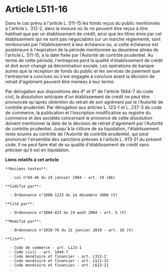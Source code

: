 # Article L511-16

Dans le cas prévu à l'article L. 511-15 les fonds reçus du public mentionnés à l'article L. 312-2, dans la mesure où ils ne
peuvent être reçus à titre habituel que par un établissement de crédit, ainsi que les titres émis par cet établissement qui
ne sont pas négociables sur un marché réglementé, sont remboursés par l'établissement à leur échéance ou, si cette échéance
est postérieure à l'expiration de la période mentionnée au deuxième alinéa de l'article L. 511-15, à la date fixée par
l'Autorité de contrôle prudentiel. Au terme de cette période, l'entreprise perd la qualité d'établissement de crédit et doit
avoir changé sa dénomination sociale. Les opérations de banque autres que la réception de fonds du public et les services de
paiement que l'entreprise a conclues ou s'est engagée à conclure avant la décision de retrait d'agrément peuvent être menées
à leur terme. 

Par dérogation aux dispositions des 4° et 5° de l'article 1844-7 du code civil, la dissolution anticipée d'un établissement
de crédit ne peut être prononcée qu'après obtention du retrait de son agrément par le l'Autorité de contrôle prudentiel. Par
dérogation aux articles L. 123-1 et L. 237-3 du code de commerce, la publication et l'inscription modificative au registre du
commerce et des sociétés concernant le prononcé de cette dissolution doivent mentionner la date de la décision de retrait
d'agrément par l'Autorité de contrôle prudentiel. Jusqu'à la clôture de sa liquidation, l'établissement reste soumis au
contrôle de l'Autorité de contrôle prudentiel, qui peut prononcer l'ensemble des sanctions prévues à l'article L. 613-21 du
présent code. Il ne peut faire état de sa qualité d'établissement de crédit sans préciser qu'il est en liquidation.

**Liens relatifs à cet article**

	**Anciens textes**:

	  - Loi n°84-46 du 24 janvier 1984 - art. 19 (Ab)

	**Codifié par**:

	  - Ordonnance n°2000-1223 du 14 décembre 2000 (V)

	**Cité par**:

	  - Ordonnance n°2004-823 du 19 août 2004 - art. 5 (V)

	**Modifié par**:

	  - Ordonnance n°2010-76 du 21 janvier 2010 - art. 18 (V)

	**Cite**:

	  - Code de commerce - art. L123-1
	  - Code civil - art. 1844-7
	  - Code monétaire et financier - art. L312-2
	  - Code monétaire et financier - art. L511-15
	  - Code monétaire et financier - art. L613-21

